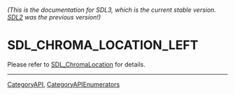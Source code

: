 ###### (This is the documentation for SDL3, which is the current stable version. [SDL2](https://wiki.libsdl.org/SDL2/) was the previous version!)
# SDL_CHROMA_LOCATION_LEFT

Please refer to [SDL_ChromaLocation](SDL_ChromaLocation) for details.

----
[CategoryAPI](CategoryAPI), [CategoryAPIEnumerators](CategoryAPIEnumerators)

